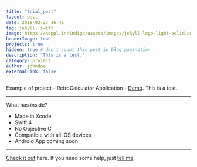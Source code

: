 ```yaml
---
title: "trial_post"
layout: post
date: 2018-02-27 16:41
tag: jekyll, swift
image: https://koppl.in/indigo/assets/images/jekyll-logo-light-solid.png
headerImage: true
projects: true
hidden: true # don't count this post in blog pagination
description: "This is a test."
category: project
author: johndoe
externalLink: false
---
```


Example of project - RetroCalculator Application - [Demo](http://www.github.com/milldawg167/RetroCalculator/). This is a test.

---

What has inside?

- Made in Xcode
- Swift 4
- No Objective C
- Compatible with all iOS devices
- Android App coming soon

---

[Check it out](http://www.github.com/milldawg167/RetroCalculator/) here.
If you need some help, just [tell me](http://github.com/milldawg16/).
